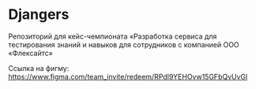 # Djangers
Репозиторий для кейс-чемпионата «Разработка сервиса для тестирования знаний и навыков для сотрудников с компанией ООО «Флексайтс»


Ссылка на фигму:
https://www.figma.com/team_invite/redeem/RPdI9YEHOvw15GFbQvUvGl

